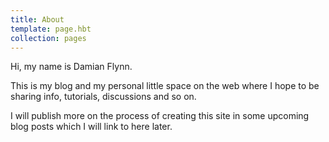 ```yaml
---
title: About
template: page.hbt
collection: pages
---
```


Hi, my name is Damian Flynn.

This is my blog and my personal little space on the web where I hope to be sharing info, tutorials, discussions and so on.

I will publish more on the process of creating this site in some upcoming blog posts which I will link to here later.

